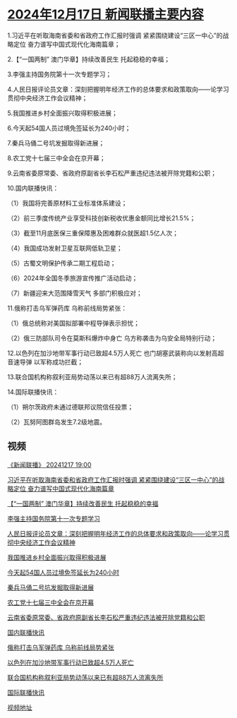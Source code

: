 # [2024年12月17日 新闻联播主要内容](https://tv.cctv.com/lm/xwlb/day/20241217.shtml)

1.习近平在听取海南省委和省政府工作汇报时强调 紧紧围绕建设“三区一中心”的战略定位 奋力谱写中国式现代化海南篇章；

2.【“一国两制” 澳门华章】持续改善民生 托起稳稳的幸福；

3.李强主持国务院第十一次专题学习；

4.人民日报评论员文章：深刻把握明年经济工作的总体要求和政策取向——论学习贯彻中央经济工作会议精神；

5.我国推进乡村全面振兴取得积极进展；

6.今天起54国人员过境免签延长为240小时；

7.秦兵马俑二号坑发掘取得新进展；

8.农工党十七届三中全会在京开幕；

9.云南省委原常委、省政府原副省长李石松严重违纪违法被开除党籍和公职；

10.国内联播快讯：

（1）我国将完善原材料工业标准体系建设；

（2）前三季度传统产业享受科技创新税收优惠金额同比增长21.5%；

（3）截至11月底医保三重保障惠及困难群众就医超1.5亿人次；

（4）我国成功发射卫星互联网低轨卫星；

（5）古蜀文明保护传承二期工程启动；

（6）2024年全国冬季旅游宣传推广活动启动；

（7）新疆迎来大范围降雪天气 多部门积极应对；

11.俄称打击乌军弹药库 乌称前线局势紧张：

（1）俄总统称对美国拟部署中程导弹表示担忧；

（2）俄三防部队司令在莫斯科爆炸中身亡 乌方称袭击为乌安全局特别行动；

12.以色列在加沙地带军事行动已致超4.5万人死亡 也门胡塞武装称向以发射高超音速导弹 以军称成功拦截；

13.联合国机构称叙利亚局势动荡以来已有超88万人流离失所；

14.国际联播快讯：

（1）朔尔茨政府未通过德联邦议院信任投票；

（2）瓦努阿图群岛发生7.2级地震。

## 视频

[《新闻联播》 20241217 19:00](https://tv.cctv.com/2024/12/17/VIDEek1r1OHuFYuVTih7xEaQ241217.shtml)

[习近平在听取海南省委和省政府工作汇报时强调 紧紧围绕建设“三区一中心”的战略定位 奋力谱写中国式现代化海南篇章](https://tv.cctv.com/2024/12/17/VIDEpxf84UFnmsbpzFRfEcMs241217.shtml)

[【“一国两制” 澳门华章】持续改善民生 托起稳稳的幸福](https://tv.cctv.com/2024/12/17/VIDEfDRkCsRC4Es1hrzeVkOV241217.shtml)

[李强主持国务院第十一次专题学习](https://tv.cctv.com/2024/12/17/VIDEtBkq6ETDZPc2p27zJzDs241217.shtml)

[人民日报评论员文章：深刻把握明年经济工作的总体要求和政策取向——论学习贯彻中央经济工作会议精神](https://tv.cctv.com/2024/12/17/VIDE4Ilw1EzSlZ7ZVVvbQ8S5241217.shtml)

[我国推进乡村全面振兴取得积极进展](https://tv.cctv.com/2024/12/17/VIDEtw1rgZE6sYXdHiHlKBc8241217.shtml)

[今天起54国人员过境免签延长为240小时](https://tv.cctv.com/2024/12/17/VIDE0Zny6cmTQyGd7NXTwLLJ241217.shtml)

[秦兵马俑二号坑发掘取得新进展](https://tv.cctv.com/2024/12/17/VIDEWinhK9x8j9GsG7BPOnhE241217.shtml)

[农工党十七届三中全会在京开幕](https://tv.cctv.com/2024/12/17/VIDEprGiCJWRB6fV87kc4cvY241217.shtml)

[云南省委原常委、省政府原副省长李石松严重违纪违法被开除党籍和公职](https://tv.cctv.com/2024/12/17/VIDEvVFJixWTzCQYV0MvzOa5241217.shtml)

[国内联播快讯](https://tv.cctv.com/2024/12/17/VIDEMJuu7nPXO6OHNSm8e3KV241217.shtml)

[俄称打击乌军弹药库 乌称前线局势紧张](https://tv.cctv.com/2024/12/17/VIDEimWjfWHlGZQXa0Ia9bBa241217.shtml)

[以色列在加沙地带军事行动已致超4.5万人死亡](https://tv.cctv.com/2024/12/17/VIDEsXMyIPUz68e0fuReP9IE241217.shtml)

[联合国机构称叙利亚局势动荡以来已有超88万人流离失所](https://tv.cctv.com/2024/12/17/VIDEqncpdRcjWYxtJGdjZcGi241217.shtml)

[国际联播快讯](https://tv.cctv.com/2024/12/17/VIDE18bDXzIeFeVYjPOIChmb241217.shtml)

[视频地址](https://tv.cctv.com/lm/xwlb/day/20241217.shtml) 

